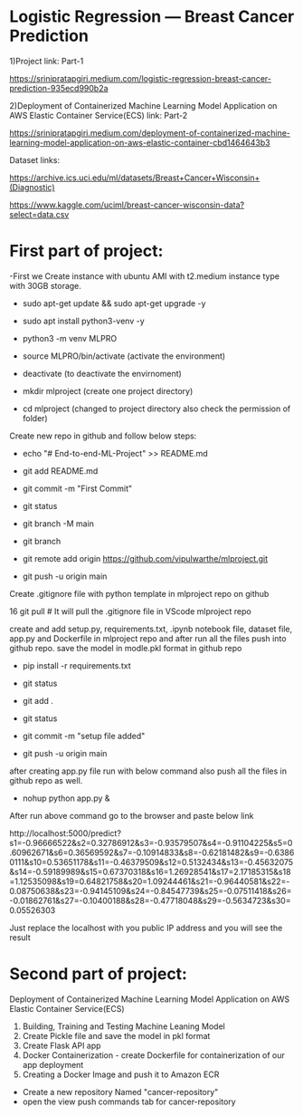 
# Logistic Regression — Breast Cancer Prediction

1)Project link: Part-1

https://srinipratapgiri.medium.com/logistic-regression-breast-cancer-prediction-935ecd990b2a

2)Deployment of Containerized Machine Learning Model Application on AWS Elastic Container Service(ECS) link: Part-2

https://srinipratapgiri.medium.com/deployment-of-containerized-machine-learning-model-application-on-aws-elastic-container-cbd1464643b3

Dataset links: 

https://archive.ics.uci.edu/ml/datasets/Breast+Cancer+Wisconsin+(Diagnostic)

https://www.kaggle.com/uciml/breast-cancer-wisconsin-data?select=data.csv

# First part of project:

-First we Create instance with ubuntu AMI with t2.medium instance type with 30GB storage. 


*   sudo apt-get update && sudo apt-get upgrade -y 

*   sudo apt install python3-venv -y

*   python3 -m venv MLPRO

*   source MLPRO/bin/activate                 (activate the environment)

*   deactivate                                (to deactivate the envirnoment)

*   mkdir mlproject                           (create one project directory)

*   cd mlproject                              (changed to project directory also check the permission of folder)

Create new repo in github and follow below steps:

*   echo "# End-to-end-ML-Project" >> README.md

*   git add README.md

*   git commit -m "First Commit"

*   git status

*   git branch -M main

*   git branch

*   git remote add origin https://github.com/vipulwarthe/mlproject.git

*   git push -u origin main

Create .gitignore file with python template in mlproject repo on github

16  git pull    # It will pull the .gitignore file in VScode mlproject repo

create and add setup.py, requirements.txt, .ipynb notebook file, dataset file, app.py and Dockerfile in mlproject repo and after run all the files push into github repo.
save the model in modle.pkl format in github repo

*   pip install -r requirements.txt 

*   git status

*   git add .

*   git status

*   git commit -m "setup file added"

*   git push -u origin main

after creating app.py file run with below command also push all the files in github repo as well.

*   nohup python app.py & 

After run above command go to the browser and paste below link

http://localhost:5000/predict?s1=-0.96666522&s2=0.32786912&s3=-0.93579507&s4=-0.91104225&s5=0.60962671&s6=0.36569592&s7=-0.10914833&s8=-0.62181482&s9=-0.63860111&s10=0.53651178&s11=-0.46379509&s12=0.5132434&s13=-0.45632075&s14=-0.59189989&s15=0.67370318&s16=1.26928541&s17=2.17185315&s18=1.12535098&s19=0.64821758&s20=1.09244461&s21=-0.96440581&s22=-0.08750638&s23=-0.94145109&s24=-0.84547739&s25=-0.07511418&s26=-0.01862761&s27=-0.10400188&s28=-0.47718048&s29=-0.5634723&s30=0.05526303

Just replace the localhost with you public IP address and you will see the result

# Second part of project:

Deployment of Containerized Machine Learning Model Application on AWS Elastic Container Service(ECS)

1) Building, Training and Testing Machine Leaning Model
2) Create Pickle file and save the model in pkl format
3) Create Flask API app
4) Docker Containerization - create Dockerfile for containerization of our app deployment
5) Creating a Docker Image and push it to Amazon ECR
*  Create a new repository Named "cancer-repository"
*  open the view push commands tab for cancer-repository
   
